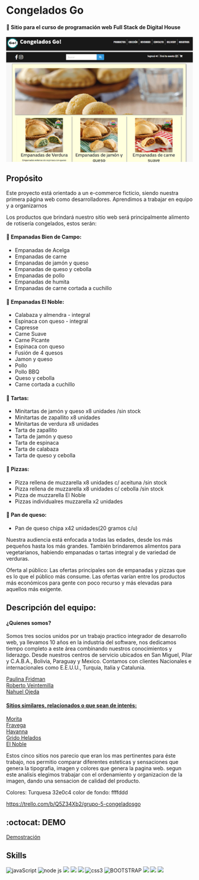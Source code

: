 # Congelados Go

#### 📌 Sitio para el curso de programación web Full Stack de Digital House

<img src="./sitio/public/images/img-CongeladosGo.jpg">

## Propósito

Este proyecto está orientado a un e-commerce ficticio, siendo nuestra primera página web como desarrolladores. Aprendimos a trabajar en equipo y a organizarnos

Los productos que brindará nuestro sitio web será principalmente alimento de rotisería congelados, estos serán: 

#### 🥟 Empanadas Bien de Campo:
- Empanadas de Acelga
- Empanadas de carne
- Empanadas de jamón y queso
- Empanadas de queso y cebolla
- Empanadas de pollo
- Empanadas de humita
- Empanadas de carne cortada a cuchillo


#### 🥟 Empanadas El Noble:
- Calabaza y almendra - integral
- Espinaca con queso - integral
- Capresse
- Carne Suave
- Carne Picante
- Espinaca con queso
- Fusión de 4 quesos
- Jamon y queso
- Pollo
- Pollo BBQ
- Queso y cebolla
- Carne cortada a cuchillo


#### 🥘 Tartas:
- Minitartas de jamón y queso x8 unidades /sin stock
- Minitartas de zapallito x8 unidades
- Minitartas de verdura x8 unidades
- Tarta de zapallito
- Tarta de jamón y queso
- Tarta de espinaca
- Tarta de calabaza
- Tarta de queso y cebolla


#### 🍕 Pizzas:
- Pizza rellena de muzzarella x8 unidades c/ aceituna /sin stock
- Pizza rellena de muzzarella x8 unidades c/ cebolla /sin stock
- Pizza de muzzarella El Noble
- Pizzas individualres muzzarella x2 unidades

#### 🧀 Pan de queso:
- Pan de queso chipa x42 unidades(20 gramos c/u)


Nuestra audiencia está enfocada a todas las edades, desde los más pequeños hasta los más grandes. También brindaremos alimentos para vegetarianos, habiendo empanadas o tartas integral y de variedad de verduras.

Oferta al público: Las ofertas principales son de empanadas y pizzas que es lo que el público más consume. Las ofertas varían entre los productos más económicos para gente con poco recurso y más elevadas para aquellos más exigente.

## Descripción del equipo:

#### ¿Quienes somos?
Somos tres socios unidos por un trabajo practico integrador de desarrollo web, ya llevamos 10 años en la industria del software,  nos dedicamos tiempo completo a este área  combinando nuestros conocimientos y liderazgo. Desde nuestros centros de servicio ubicados en San Miguel, Pilar y C.A.B.A., Bolivia, Paraguay y Mexico. Contamos con clientes Nacionales e internacionales como E.E.U.U., Turquia, Italia y Catalunia.

<a href="https://github.com/Paulinafridman">Paulina Fridman <br>
<a href="https://www.github.com/robertlean">Roberto Veintemilla <br>
<a href="https://github.com/nahuel-ojeda">Nahuel Ojeda

#### Sitios similares, relacionados o que sean de interés: 

<a href="https://empanadasmorita.com.ar/productos/">Morita</a><br>
<a href="https://www.fravega.com/"> Fravega <br>
<a href="https://www.havanna.com.ar/"> Havanna <br>
<a href="https://www.argentina.gridohelado.com/"> Grido Helados <br>
<a href="http://elnoble.com.ar/"> El Noble </a>

Estos cinco sitios nos parecio que eran los mas pertinentes para éste trabajo, nos permitio comparar diferentes esteticas y sensaciones que genera la tipografia, imagen y colores que genera la pagina web. segun este analisis elegimos trabajar con el ordenamiento y organizacion de la imagen, dando una sensacion de calidad del producto.


Colores: 
Turquesa 32e0c4
color de fondo: ffffddd


https://trello.com/b/Q5Z34Xb2/grupo-5-congeladosgo

## :octocat: DEMO

<a href="https://robertlean.github.io/grupo_5_CongeladosGo/"> Demostración </a>

## Skills

  <img src="https://img.shields.io/badge/JavaScript-323330?style=for-the-badge&logo=javascript&logoColor=F7DF1E" alt="javaScript"/>  <img src="https://img.shields.io/badge/Node.js-339933?style=for-the-badge&logo=nodedotjs&logoColor=white" alt="node js"/>  <img src= "https://img.shields.io/badge/Express.js-000000?style=for-the-badge&logo=express&logoColor=white" />  <img src= "https://img.shields.io/badge/MySQL-005C84?style=for-the-badge&logo=mysql&logoColor=white" />  <img src= "https://img.shields.io/badge/HTML5-E34F26?style=for-the-badge&logo=html5&logoColor=white" />  <img src="https://img.shields.io/badge/CSS3-1572B6?style=for-the-badge&logo=css3&logoColor=white" alt="css3"/>  <img src="https://img.shields.io/badge/Bootstrap-563D7C?style=for-the-badge&logo=bootstrap&logoColor=white" alt="BOOTSTRAP"/>  <img src="https://img.shields.io/badge/sequelize-323330?style=for-the-badge&logo=sequelize&logoColor=white">  <img src="https://img.shields.io/badge/GIT-E44C30?style=for-the-badge&logo=git&logoColor=white"/>  <img src="https://img.shields.io/badge/GitHub-100000?style=for-the-badge&logo=github&logoColor=white">
